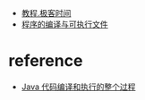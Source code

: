 - [教程.极客时间](https://time.geekbang.org/column/article/150798)
- [程序的编译与可执行文件](https://www.bilibili.com/video/av82859961?from=search&seid=17012971466165193021)

# reference
- [Java 代码编译和执行的整个过程](https://wiki.jikexueyuan.com/project/java-vm/java-debug.html)